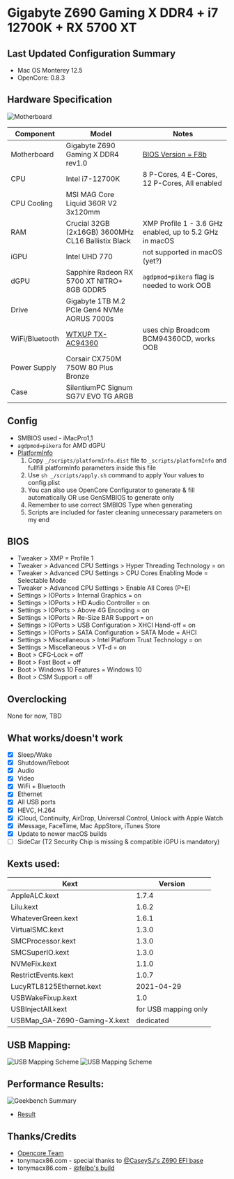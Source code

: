 # Gigabyte Z690 Gaming X DDR4 + i7 12700K + RX 5700 XT

## Last Updated Configuration Summary
- Mac OS Monterey 12.5
- OpenCore: 0.8.3

## Hardware Specification
![Motherboard](/_/mobo.png)

|Component|Model|Notes|
|--|--|--|
|Motherboard|Gigabyte Z690 Gaming X DDR4 rev1.0|[BIOS Version = F8b](/BIOS/Z690GAMINGXDDR4.F8b)|
|CPU|Intel i7-12700K|8 P-Cores, 4 E-Cores, 12 P-Cores, All enabled|
|CPU Cooling|MSI MAG Core Liquid 360R V2 3x120mm||
|RAM|Crucial 32GB (2x16GB) 3600MHz CL16 Ballistix Black|XMP Profile 1 - 3.6 GHz enabled, up to 5.2 GHz in macOS|
|iGPU|Intel UHD 770|not supported in macOS (yet?)|
|dGPU|Sapphire Radeon RX 5700 XT NITRO+ 8GB GDDR5|`agdpmod=pikera` flag is needed to work OOB|
|Drive|Gigabyte 1TB M.2 PCIe Gen4 NVMe AORUS 7000s||
|WiFi/Bluetooth|[WTXUP TX-AC94360](/_/wifi+bt.png)|uses chip Broadcom BCM94360CD, works OOB|
|Power Supply|Corsair CX750M 750W 80 Plus Bronze||
|Case|SilentiumPC Signum SG7V EVO TG ARGB||

## Config
- SMBIOS used - iMacPro1,1
- `agdpmod=pikera` for AMD dGPU
- [PlatformInfo](https://dortania.github.io/OpenCore-Install-Guide/config.plist/comet-lake.html#platforminfo)
    1. Copy `_/scripts/platformInfo.dist` file to `_scripts/platformInfo` and fullfill platformInfo parameters inside this file
    2. Use `sh _/scripts/apply.sh` command to apply Your values to config.plist
    3. You can also use OpenCore Configurator to generate & fill automatically OR use GenSMBIOS to generate only
    4. Remember to use correct SMBIOS Type when generating
    4. Scripts are included for faster cleaning unnecessary parameters on my end

## BIOS
- Tweaker > XMP = Profile 1
- Tweaker > Advanced CPU Settings > Hyper Threading Technology = on
- Tweaker > Advanced CPU Settings > CPU Cores Enabling Mode = Selectable Mode
- Tweaker > Advanced CPU Settings > Enable All Cores (P+E)
- Settings > IOPorts > Internal Graphics = on
- Settings > IOPorts > HD Audio Controller = on
- Settings > IOPorts > Above 4G Encoding = on
- Settings > IOPorts > Re-Size BAR Support = on
- Settings > IOPorts > USB Configuration > XHCI Hand-off = on
- Settings > IOPorts > SATA Configuration > SATA Mode = AHCI
- Settings > Miscellaneous > Intel Platform Trust Technology = on
- Settings > Miscellaneous > VT-d = on
- Boot > CFG-Lock = off
- Boot > Fast Boot = off
- Boot > Windows 10 Features = Windows 10
- Boot > CSM Support = off

## Overclocking
None for now, TBD

## What works/doesn't work
- [x] Sleep/Wake
- [x] Shutdown/Reboot
- [x] Audio
- [x] Video
- [x] WiFi + Bluetooth
- [x] Ethernet
- [x] All USB ports
- [x] HEVC, H.264
- [x] iCloud, Continuity, AirDrop, Universal Control, Unlock with Apple Watch
- [x] iMessage, FaceTime, Mac AppStore, iTunes Store
- [x] Update to newer macOS builds
- [ ] SideCar (T2 Security Chip is missing & compatible iGPU is mandatory)

## Kexts used:
|Kext|Version|
|--|--|
|AppleALC.kext|1.7.4|
|Lilu.kext|1.6.2|
|WhateverGreen.kext|1.6.1|
|VirtualSMC.kext|1.3.0|
|SMCProcessor.kext|1.3.0|
|SMCSuperIO.kext|1.3.0|
|NVMeFix.kext|1.1.0|
|RestrictEvents.kext|1.0.7|
|LucyRTL8125Ethernet.kext|2021-04-29
|USBWakeFixup.kext|1.0
|USBInjectAll.kext|for USB mapping only
|USBMap_GA-Z690-Gaming-X.kext|dedicated

## USB Mapping:
![USB Mapping Scheme](/_/usb_darkMode.png#gh-dark-mode-only)
![USB Mapping Scheme](/_/usb_lightMode.png#gh-light-mode-only)

## Performance Results:
![Geekbench Summary](/_/geekbench.png)
- [Result](https://browser.geekbench.com/v5/cpu/14144616)
  
## Thanks/Credits
- [Opencore Team](https://dortania.github.io/getting-started/)
- tonymacx86.com - special thanks to [@CaseySJ's Z690 EFI base](https://www.tonymacx86.com/threads/gigabyte-z690-aero-g-i5-12600k-amd-rx-6800-xt.317179/)
- tonymacx86.com - [@felbo's build](https://www.tonymacx86.com/threads/felbos-build-gigabyte-z690-gaming-x-ddr4-i7-12700k-amd-rx-580.319197/)